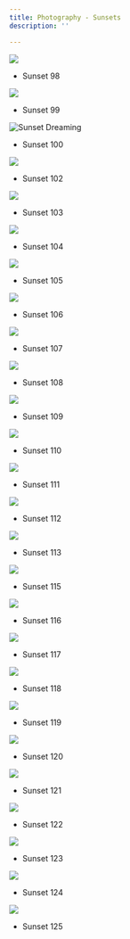 ```yaml
---
title: Photography - Sunsets
description: ''

---
```


![](/assets/img/printfavorite.JPG)

* Sunset 98

![](/assets/img/img_9664.JPEG)

* Sunset 99

![](/assets/img/sunset-dreaming.JPEG "Sunset Dreaming")

* Sunset 100

![](/assets/img/img_9802.JPEG)

* Sunset  102

![](/assets/img/img_9959.JPEG)

* Sunset 103

![](/assets/img/img_9873.JPEG)

* Sunset 104

![](/assets/img/img_9919.JPEG)

* Sunset 105

![](/assets/img/img_9986.JPEG)

* Sunset 106

![](/assets/img/img_0350.JPEG)

* Sunset 107

![](/assets/img/img_0181.JPG)

* Sunset 108

![](/assets/img/img_0033.JPEG)

* Sunset 109

![](/assets/img/img_9934.JPEG)

* Sunset 110

![](/assets/img/img_0138.JPEG)

* Sunset 111

![](/assets/img/img_0125.JPEG)

* Sunset 112

![](/assets/img/img_0315.JPG)

* Sunset 113

![](/assets/img/img_9772.JPEG)

* Sunset 115

![](/assets/img/img_9599.JPEG)

* Sunset 116

![](/assets/img/img_0214.JPEG)

* Sunset 117

![](/assets/img/img_0041.JPEG)

* Sunset 118

![](/assets/img/img_9606.JPEG)

* Sunset 119

![](/assets/img/img_0352.JPG)

* Sunset 120

![](/assets/img/img_9768.JPEG)

* Sunset 121

![](/assets/img/sunsetgoldenray.JPG)

* Sunset 122

![](/assets/img/sunset-opening.JPG)

* Sunset 123

![](/assets/img/img_9677.JPEG)

* Sunset 124

![](/assets/img/sunset-valleys.JPG)

* Sunset 125